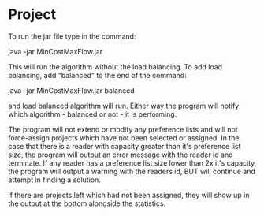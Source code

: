 Project
=======

To run the jar file type in the command:

java -jar MinCostMaxFlow.jar <path to the txt file> 

This will run the algorithm without the load balancing. To add load balancing, add "balanced" to the end of the command:

java -jar MinCostMaxFlow.jar <path to the txt file> balanced

and load balanced algorithm will run. Either way the program will notify which algorithm - balanced or not - it is performing. 


The program will not extend or modify any preference lists and will not force-assign projects which have not been selected or assigned. In the case that there is a reader with capacity greater than it's preference list size, the program will output an error message with the reader id and terminate. If any reader has a preference list size lower than 2x it's capacity, the program will output a warning with the readers id, BUT will continue and attempt in finding a solution. 

if there are projects left which had not been assigned, they will show up in the output at the bottom alongside the statistics. 
